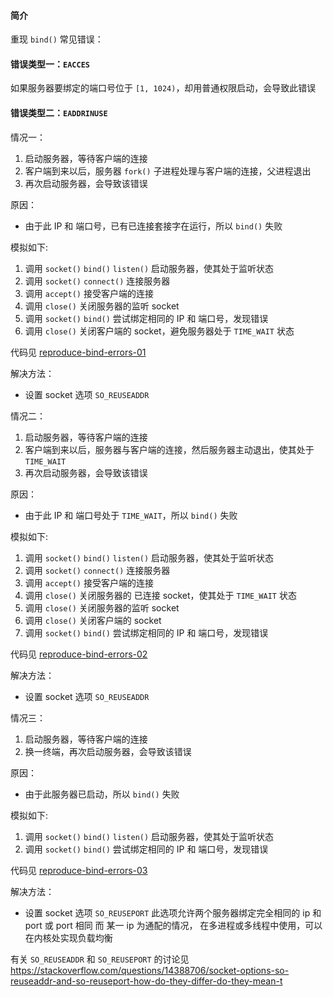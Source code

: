
#### 简介
重现 `bind()` 常见错误：

#### 错误类型一：`EACCES`
如果服务器要绑定的端口号位于 `[1, 1024)`，却用普通权限启动，会导致此错误

#### 错误类型二：`EADDRINUSE`
情况一：
1. 启动服务器，等待客户端的连接
2. 客户端到来以后，服务器 `fork()` 子进程处理与客户端的连接，父进程退出
3. 再次启动服务器，会导致该错误

原因：
* 由于此 IP 和 端口号，已有已连接套接字在运行，所以 `bind()` 失败

模拟如下:
1. 调用 `socket()` `bind()` `listen()` 启动服务器，使其处于监听状态
2. 调用 `socket()` `connect()` 连接服务器
3. 调用 `accept()` 接受客户端的连接
4. 调用 `close()` 关闭服务器的监听 socket
5. 调用 `socket()` `bind()` 尝试绑定相同的 IP 和 端口号，发现错误
6. 调用 `close()` 关闭客户端的 socket，避免服务器处于 `TIME_WAIT` 状态

代码见 [reproduce-bind-errors-01](./reproduce-bind-errors-01.cc)

解决方法：
* 设置 socket 选项 `SO_REUSEADDR`

情况二：
1. 启动服务器，等待客户端的连接
2. 客户端到来以后，服务器与客户端的连接，然后服务器主动退出，使其处于 `TIME_WAIT`
3. 再次启动服务器，会导致该错误

原因：
* 由于此 IP 和 端口号处于 `TIME_WAIT`，所以 `bind()` 失败

模拟如下:
1. 调用 `socket()` `bind()` `listen()` 启动服务器，使其处于监听状态
2. 调用 `socket()` `connect()` 连接服务器
3. 调用 `accept()` 接受客户端的连接
4. 调用 `close()` 关闭服务器的 已连接 socket，使其处于 `TIME_WAIT` 状态
5. 调用 `close()` 关闭服务器的监听 socket
6. 调用 `close()` 关闭客户端的 socket
7. 调用 `socket()` `bind()` 尝试绑定相同的 IP 和 端口号，发现错误

代码见 [reproduce-bind-errors-02](./reproduce-bind-errors-02.cc)

解决方法：
* 设置 socket 选项 `SO_REUSEADDR`

情况三：
1. 启动服务器，等待客户端的连接
2. 换一终端，再次启动服务器，会导致该错误

原因：
* 由于此服务器已启动，所以 `bind()` 失败

模拟如下:
1. 调用 `socket()` `bind()` `listen()` 启动服务器，使其处于监听状态
2. 调用 `socket()` `bind()` 尝试绑定相同的 IP 和 端口号，发现错误

代码见 [reproduce-bind-errors-03](./reproduce-bind-errors-03.cc)

解决方法：
* 设置 socket 选项 `SO_REUSEPORT` 此选项允许两个服务器绑定完全相同的 ip 和 port 或 port 相同 而 某一 ip 为通配的情况，
在多进程或多线程中使用，可以在内核处实现负载均衡

有关 `SO_REUSEADDR` 和 `SO_REUSEPORT` 的讨论见 
<https://stackoverflow.com/questions/14388706/socket-options-so-reuseaddr-and-so-reuseport-how-do-they-differ-do-they-mean-t>

